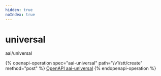 ```yaml
---
hidden: true
noIndex: true
---
```


# universal

aai/universal



{% openapi-operation spec="aai-universal" path="/v1/stt/create" method="post" %}
[OpenAPI aai-universal](https://raw.githubusercontent.com/aimlapi/api-docs/refs/heads/main/docs/api-references/speech-models/AssemblyAI/universal.json)
{% endopenapi-operation %}
